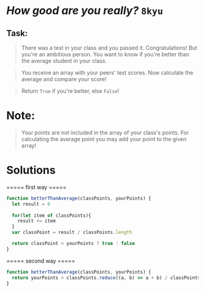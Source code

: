 # *How good are you really?* `8kyu`

## Task:

> There was a test in your class and you passed it. Congratulations!
> But you're an ambitious person. You want to know if you're better than the average student in your class.

> You receive an array with your peers' test scores. Now calculate the average and compare your score!

> Return `True` if you're better, else `False`!

# Note:

> Your points are not included in the array of your class's points. For calculating the average point you may add your point to the given array!

# Solutions    

===== first way ===== 

``` js
function betterThanAverage(classPoints, yourPoints) {
  let result = 0
  
  for(let item of classPoints){
    result += item
  }
  var classPoint = result / classPoints.length

  return classPoint < yourPoints ? true : false
}
```
===== second way ===== 

``` js
function betterThanAverage(classPoints, yourPoints) {
  return yourPoints > classPoints.reduce((a, b) => a + b) / classPoints.length
}
```
